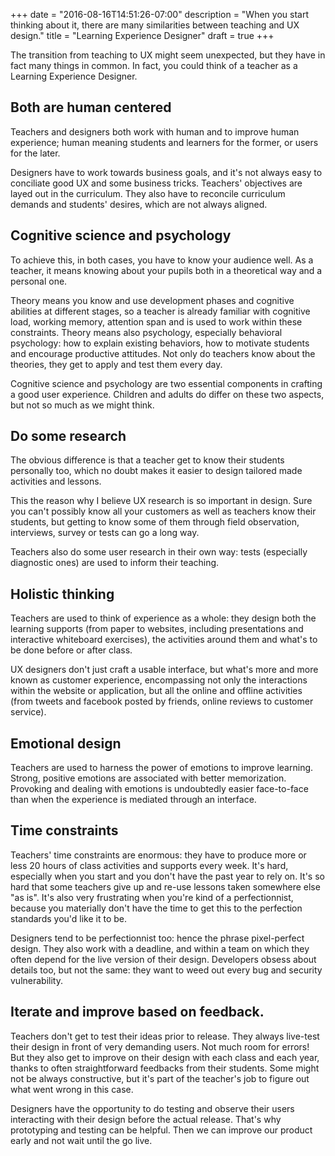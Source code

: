 +++
date = "2016-08-16T14:51:26-07:00"
description = "When you start thinking about it, there are many similarities between teaching and UX design."
title = "Learning Experience Designer"
draft = true
+++

The transition from teaching to UX might seem unexpected, but they have in fact many things in common. In fact, you could think of a teacher as a Learning Experience Designer.

## Both are human centered

Teachers and designers both work with human and to improve human experience; human meaning students and learners for the former, or users for the later. 

Designers have to work towards business goals, and it's not always easy to conciliate good UX and some business tricks. Teachers' objectives are layed out in the curriculum. They also have to reconcile curriculum demands and students' desires, which are not always aligned.

## Cognitive science and psychology

To achieve this, in both cases, you have to know your audience well. As a teacher, it means knowing about your pupils both in a theoretical way and a personal one. 

Theory means you know and use development phases and cognitive abilities at different stages, so a teacher is already familiar with cognitive load, working memory, attention span and is used to work within these constraints. Theory means also psychology, especially behavioral psychology: how to explain existing behaviors, how to motivate students and encourage productive attitudes. Not only do teachers know about the theories, they get to apply and test them every day.

Cognitive science and psychology are two essential components in crafting a good user experience. Children and adults do differ on these two aspects, but not so much as we might think.

## Do some research

The obvious difference is that a teacher get to know their students personally too, which no doubt makes it easier to design tailored made activities and lessons. 

This the reason why I believe UX research is so important in design. Sure you can't possibly know all your customers as well as teachers know their students, but getting to know some of them through field observation, interviews, survey or tests can go a long way.

Teachers also do some user research in their own way: tests (especially diagnostic ones) are used to inform their teaching.

## Holistic thinking

Teachers are used to think of experience as a whole: they design both the learning supports (from paper to websites, including presentations and interactive whiteboard exercises), the activities around them and what's to be done before or after class. 

UX designers don't just craft a usable interface, but what's more and more known as customer experience, encompassing not only the interactions within the website or application, but all the online and offline activities (from tweets and facebook posted by friends, online reviews to customer service).

## Emotional design

Teachers are used to harness the power of emotions to improve learning. Strong, positive emotions are associated with better memorization. Provoking and dealing with emotions is undoubtedly easier face-to-face than when the experience is mediated through an interface. 

## Time constraints

Teachers' time constraints are enormous: they have to produce more or less 20 hours of class activities and supports every week. It's hard, especially when you start and you don't have the past year to rely on. It's so hard that some teachers give up and re-use lessons taken somewhere else "as is". It's also very frustrating when you're kind of a perfectionnist, because you materially don't have the time to get this to the perfection standards you'd like it to be.

Designers tend to be perfectionnist too: hence the phrase pixel-perfect design. They also work with a deadline, and within a team on which they often depend for the live version of their design. Developers obsess about details too, but not the same: they want to weed out every bug and security vulnerability. 

## Iterate and improve based on feedback. 

Teachers don't get to test their ideas prior to release. They always live-test their design in front of very demanding users. Not much room for errors! But they also get to improve on their design with each class and each year, thanks to often straightforward feedbacks from their students. Some might not be always constructive, but it's part of the teacher's job to figure out what went wrong in this case. 

Designers have the opportunity to do testing and observe their users interacting with their design before the actual release. That's why prototyping and testing can be helpful. Then we can improve our product early and not wait until the go live. 